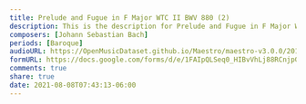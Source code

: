 ```yaml
---
title: Prelude and Fugue in F Major WTC II BWV 880 (2)
description: This is the description for Prelude and Fugue in F Major WTC II BWV 880 by Johann Sebastian Bach
composers: [Johann Sebastian Bach]
periods: [Baroque]
audioURL: https://OpenMusicDataset.github.io/Maestro/maestro-v3.0.0/2017/MIDI-Unprocessed_066_PIANO066_MID--AUDIO-split_07-07-17_Piano-e_3-02_wav--1.midi
formURL: https://docs.google.com/forms/d/e/1FAIpQLSeq0_HIBvVhLj88RCnjpGnuK8FKdJGtnh474D-36lnysbM0mQ/viewform
comments: true
share: true
date: 2021-08-08T07:43:13-06:00
---
```

